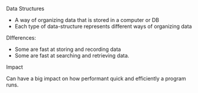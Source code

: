 Data Structures

- A way of organizing data that is stored in a computer or DB
- Each type of data-structure represents different ways of organizing data

DIfferences:

- Some are fast at storing and recording data
- Some are fast at searching and retrieving data.

Impact

Can have a big impact on how performant quick and efficiently a program runs.